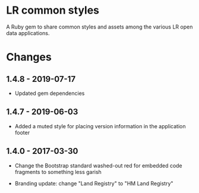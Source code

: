 # LR common styles

A Ruby gem to share common styles and assets among the various LR
open data applications.

# Changes

## 1.4.8 - 2019-07-17
- Updated gem dependencies

## 1.4.7 - 2019-06-03
* Added a muted style for placing version information in the application footer

## 1.4.0 - 2017-03-30

* Change the Bootstrap standard washed-out red for embedded code fragments
to something less garish

* Branding update: change "Land Registry" to "HM Land Registry"
